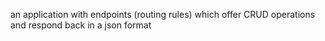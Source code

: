 
an application with endpoints (routing rules) which offer CRUD operations and respond back in a json format
